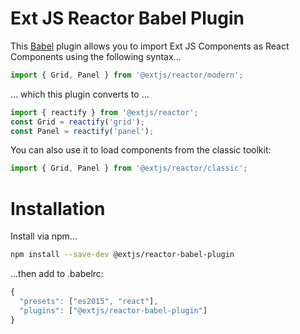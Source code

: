 # Ext JS Reactor Babel Plugin

This [Babel](https://babeljs.io/) plugin allows you to import Ext JS Components as React Components using the following syntax...

```jsx
import { Grid, Panel } from '@extjs/reactor/modern';
```

... which this plugin converts to ...

```jsx
import { reactify } from '@extjs/reactor';
const Grid = reactify('grid');
const Panel = reactify('panel');
```

You can also use it to load components from the classic toolkit:

```jsx
import { Grid, Panel } from '@extjs/reactor/classic';
```

# Installation

Install via npm...

```bash
npm install --save-dev @extjs/reactor-babel-plugin
```

...then add to .babelrc:

```javascript
{
  "presets": ["es2015", "react"],
  "plugins": ["@extjs/reactor-babel-plugin"]
}
```